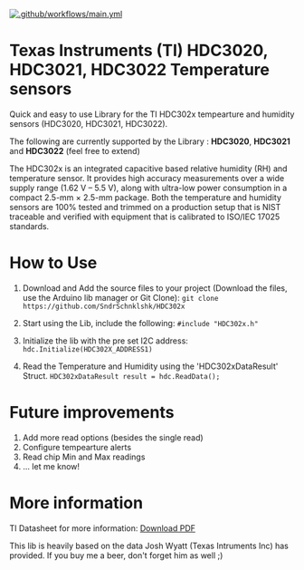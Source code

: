 [![.github/workflows/main.yml](https://github.com/SndrSchnklshk/HDC302x/actions/workflows/main.yml/badge.svg)](https://github.com/SndrSchnklshk/HDC302x/actions/workflows/main.yml)

# Texas Instruments (TI) HDC3020, HDC3021, HDC3022 Temperature sensors

Quick and easy to use Library for the TI HDC302x tempearture and humidity sensors (HDC3020, HDC3021, HDC3022). 

The following are currently supported by the Library : **HDC3020**, **HDC3021** and **HDC3022** (feel free to extend)

The HDC302x is an integrated capacitive based
relative humidity (RH) and temperature sensor. It
provides high accuracy measurements over a wide
supply range (1.62 V – 5.5 V), along with ultra-low
power consumption in a compact 2.5-mm × 2.5-mm
package. Both the temperature and humidity sensors
are 100% tested and trimmed on a production setup
that is NIST traceable and verified with equipment that
is calibrated to ISO/IEC 17025 standards.

# How to Use

1) Download and Add the source files to your project (Download the files, use the Arduino lib manager or Git Clone):
```git clone https://github.com/SndrSchnklshk/HDC302x```

2) Start using the Lib, include the following:
```#include "HDC302x.h"```

3) Initialize the lib with the pre set I2C address:
```hdc.Initialize(HDC302X_ADDRESS1)```

4) Read the Temperature and Humidity using the 'HDC302xDataResult' Struct.
```HDC302xDataResult result = hdc.ReadData();```

# Future improvements

1) Add more read options (besides the single read)
2) Configure tempearture alerts
3) Read chip Min and Max readings
4) ... let me know!

# More information

TI Datasheet for more information: [Download PDF](https://www.ti.com/product/HDC3020)

This lib is heavily based on the data Josh Wyatt (Texas Intruments Inc) has provided. If you buy me a beer, don't forget him as well ;)
